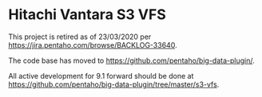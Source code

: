 # Hitachi Vantara S3 VFS

This project is retired as of 23/03/2020 per https://jira.pentaho.com/browse/BACKLOG-33640.

The code base has moved to https://github.com/pentaho/big-data-plugin/.

All active development for 9.1 forward should be done at https://github.com/pentaho/big-data-plugin/tree/master/s3-vfs.
